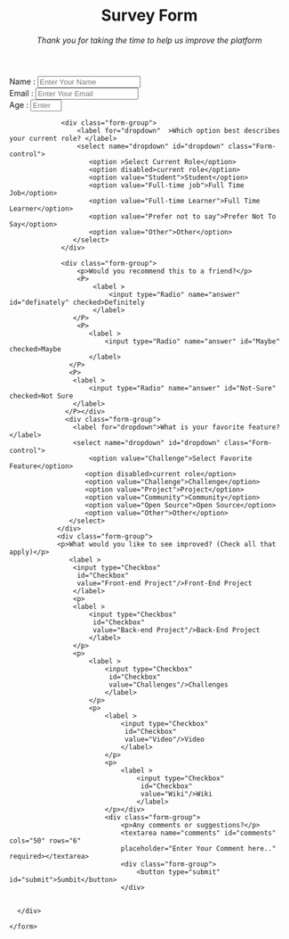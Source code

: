 
<html lang="en">
<head>
    <meta charset="UTF-8">
    <meta http-equiv="X-UA-Compatible" content="IE=edge">
    <meta name="viewport" content="width=device-width, initial-scale=1.0">
       <link rel="preconnect" href="https://fonts.googleapis.com">
<link rel="preconnect" href="https://fonts.gstatic.com" crossorigin>
<link href="https://fonts.googleapis.com/css2?family=Poppins:wght@300;400&family=Signika+Negative:wght@300&display=swap" rel="stylesheet">
    <style> :root{
    --font-family: 'Poppins', sans-serif;

    --color-white: #f3f3f3;
    --color-darkblue: #1b1b32;
    --color-darkblue-alpha: rgba(27,27,50,0.8);
    --color-green: #37af65; 
     
    --accent-left: rgba(58,58,158,0.8);
    --accent-right: rgba(136,136,206,0.7);

    --size-subheading: 1.125rem;
    --size-lable: 1.125rem;
}

   
   

*,
::before,
::after{
    box-sizing: border-box;
}

body{
    --font-family: var(--font-family);
    font-weight: 400;
    line-height: 1.6;
    background: linear-gradient( to right, var(--accent-left), var(--accent-right)),
    url("https://imgur.com/GevQBct.jpeg");
    background-size: cover;
    background-repeat: no-repeat;
    background-position: center;
    color: var(--color-white);
    margin: 0;

}

button,input,textarea,select{
    font-family: inherit;
}
    
.container{
    margin: 3.125rem auto;
    text-align: center;
    font-weight: 400;
    font-size: 25px;
}

.text-center{
    text-align: center !important;
    
}

.description{
    font-size: var(--size-subheading);
    margin: 1rem auto;
   }


header{
   
    padding: 2rem 1rem 1rem 1rem;
    text-shadow: 1px 1px #333333;
    
}

h1{
    font-weight: 400;
    line-height: 1.2;
    margin: 0;
   
}

form{
    background: var(--color-darkblue);
    padding: 2.5rem 0.625rem;
    border-radius: 0.3rem;
    width: 60%;
    margin: auto;
    height: auto;

}

.form-group{
    display:flex;
    flex-direction: column;
    margin: 2rem;
    font-size: 1.1rem;

}

.form-group p{
    line-height: 1;
    margin: 0.5rem 0.1rem;

}

.form-label{
    font-size: var(-size-lable);
}

.Form-control{
    display: block;
    width: 100%;
    font-size: 1rem;
    height: 2.5rem;
    padding: 0.375rem 0.75rem;
    border-radius: 0.3rem;
    border:1px solid #dddddd;
    margin-top: 0.4rem;

}

input[type="radio"],
input[type="checkbox"]{
    width: 1rem;
    height: 1rem;
}

input[type="checkbox"]{
    margin-right: 0.5rem;
}

textarea{
    font-size: 1.2rem;
    padding: 0.375rem 0.75rem ;
    width: 100% ;
    height: auto ;
    border: none;
    margin: 0.5rem 0;
    border-radius: 0.5rem;
}
 button{
     background-color:var(--color-green);
     border: none;
     cursor: pointer;
     color: var(--color-white);
     padding: 0.80rem;
     font-size: var(--size-lable);
     border-radius: 0.8rem;
 }</style>
</head>
  
<body>
    
   <div class="container">
        <header id="text-center">
            <h1>Survey Form</h1>
             <p id="discription">
            <em>Thank you for taking the time to help us improve the platform </em></p> </header> 
    </div>
    <form action="#" id="Survey Form" class="form-label">
    <div class="form-group">
        <label for="Name" id="name">Name :</label>
            <input type="text"
               id="Name"
               class="Form-control"
               placeholder="Enter Your Name" 
               required
            /></div>
    <div class="form-group">
        <label for="Email" id="Email">Email :</label>
            <input type="text"
                id="Email"
                class="Form-control"
                placeholder="Enter Your Email"  
                required
            /></div>
              <div class="form-group">
                <label for="Number" id="Number">Age :</label>
                    <input type="Number" min="10" max="99"
                        id="Age"
                        class="Form-control"
                        placeholder="Enter Your Age" 
                        required
                    /></div>

                 <div class="form-group">
                     <label for="dropdown"  >Which option best describes your current role? </label>
                     <select name="dropdown" id="dropdown" class="Form-control">
                        <option >Select Current Role</option>
                        <option disabled>current role</option>
                        <option value="Student">Student</option>
                        <option value="Full-time job">Full Time Job</option>
                        <option value="Full-time Learner">Full Time Learner</option>
                        <option value="Prefer not to say">Prefer Not To Say</option>
                        <option value="Other">Other</option>
                    </select>
                 </div>

                 <div class="form-group">
                     <p>Would you recommend this to a friend?</p>
                     <P>
                         <label >
                             <input type="Radio" name="answer" id="definately" checked>Definitely
                         </label>
                    </P>
                     <P>
                        <label >
                            <input type="Radio" name="answer" id="Maybe" checked>Maybe
                        </label>
                   </P>
                   <P>
                    <label >
                        <input type="Radio" name="answer" id="Not-Sure" checked>Not Sure
                    </label>
                  </P></div>
                  <div class="form-group">
                    <label for="dropdown">What is your favorite feature?</label>
                    <select name="dropdown" id="dropdown" class="Form-control">
                        <option value="Challenge">Select Favorite Feature</option>
                       <option disabled>current role</option>
                       <option value="Challenge">Challenge</option>
                       <option value="Project">Project</option>
                       <option value="Community">Community</option>
                       <option value="Open Source">Open Source</option>
                       <option value="Other">Other</option>
                   </select>
                </div>
                <div class="form-group">
                <p>What would you like to see improved? (Check all that apply)</p>
                   <label >
                    <input type="Checkbox"
                     id="Checkbox" 
                     value="Front-end Project"/>Front-End Project
                    </label>
                    <p>
                    <label >
                        <input type="Checkbox"
                         id="Checkbox" 
                         value="Back-end Project"/>Back-End Project
                        </label>
                    </p>
                    <p>
                        <label >
                            <input type="Checkbox"
                             id="Checkbox" 
                             value="Challenges"/>Challenges
                            </label>
                        </p>
                        <p>
                            <label >
                                <input type="Checkbox"
                                 id="Checkbox" 
                                 value="Video"/>Video
                                </label>
                            </p>
                            <p>
                                <label >
                                    <input type="Checkbox"
                                     id="Checkbox" 
                                     value="Wiki"/>Wiki
                                    </label>
                            </p></div>
                            <div class="form-group">
                                <p>Any comments or suggestions?</p>
                                <textarea name="comments" id="comments" cols="50" rows="6"
                                placeholder="Enter Your Comment here.." required></textarea>
                                <div class="form-group">
                                    <button type="submit" id="submit">Sumbit</button>
                                </div>
                            

      </div>

    </form>

</body>
</html>

